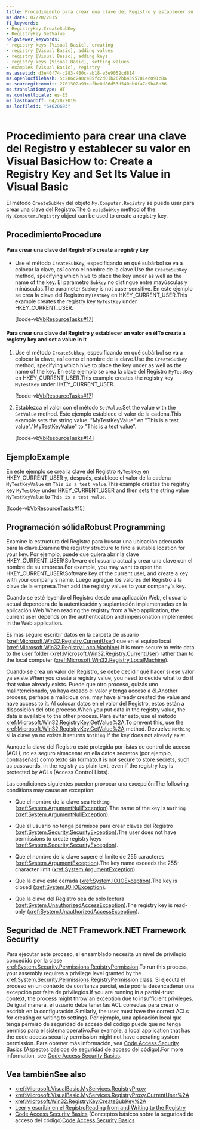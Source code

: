 ```yaml
---
title: Procedimiento para crear una clave del Registro y establecer su valor en Visual Basic
ms.date: 07/20/2015
f1_keywords:
- RegistryKey.CreateSubKey
- RegistryKey.SetValue
helpviewer_keywords:
- registry keys [Visual Basic], creating
- registry [Visual Basic], adding values
- registry [Visual Basic], adding keys
- registry keys [Visual Basic], setting values
- examples [Visual Basic], registry
ms.assetid: d3e40f74-c283-480c-ab18-e5e9052cd814
ms.openlocfilehash: 5c286c240c405fc2d01b267bb4395701ec091c8a
ms.sourcegitcommit: 2701302a99cafbe0d86d53d540eb0fa7e9b46b36
ms.translationtype: HT
ms.contentlocale: es-ES
ms.lasthandoff: 04/28/2019
ms.locfileid: "64620693"
---
```

# <a name="how-to-create-a-registry-key-and-set-its-value-in-visual-basic"></a><span data-ttu-id="4b3cf-102">Procedimiento para crear una clave del Registro y establecer su valor en Visual Basic</span><span class="sxs-lookup"><span data-stu-id="4b3cf-102">How to: Create a Registry Key and Set Its Value in Visual Basic</span></span>
<span data-ttu-id="4b3cf-103">El método `CreateSubKey` del objeto `My.Computer.Registry` se puede usar para crear una clave del Registro.</span><span class="sxs-lookup"><span data-stu-id="4b3cf-103">The `CreateSubKey` method of the `My.Computer.Registry` object can be used to create a registry key.</span></span>  
  
## <a name="procedure"></a><span data-ttu-id="4b3cf-104">Procedimiento</span><span class="sxs-lookup"><span data-stu-id="4b3cf-104">Procedure</span></span>  
  
#### <a name="to-create-a-registry-key"></a><span data-ttu-id="4b3cf-105">Para crear una clave del Registro</span><span class="sxs-lookup"><span data-stu-id="4b3cf-105">To create a registry key</span></span>  
  
- <span data-ttu-id="4b3cf-106">Use el método `CreateSubKey`, especificando en qué subárbol se va a colocar la clave, así como el nombre de la clave.</span><span class="sxs-lookup"><span data-stu-id="4b3cf-106">Use the `CreateSubKey` method, specifying which hive to place the key under as well as the name of the key.</span></span> <span data-ttu-id="4b3cf-107">El parámetro `Subkey` no distingue entre mayúsculas y minúsculas.</span><span class="sxs-lookup"><span data-stu-id="4b3cf-107">The parameter `Subkey` is not case-sensitive.</span></span> <span data-ttu-id="4b3cf-108">En este ejemplo se crea la clave del Registro `MyTestKey` en HKEY_CURRENT_USER.</span><span class="sxs-lookup"><span data-stu-id="4b3cf-108">This example creates the registry key `MyTestKey` under HKEY_CURRENT_USER.</span></span>  
  
     [!code-vb[VbResourceTasks#17](~/samples/snippets/visualbasic/VS_Snippets_VBCSharp/VbResourceTasks/VB/Class1.vb#17)]  
  
#### <a name="to-create-a-registry-key-and-set-a-value-in-it"></a><span data-ttu-id="4b3cf-109">Para crear una clave del Registro y establecer un valor en él</span><span class="sxs-lookup"><span data-stu-id="4b3cf-109">To create a registry key and set a value in it</span></span>  
  
1. <span data-ttu-id="4b3cf-110">Use el método `CreateSubkey`, especificando en qué subárbol se va a colocar la clave, así como el nombre de la clave.</span><span class="sxs-lookup"><span data-stu-id="4b3cf-110">Use the `CreateSubkey` method, specifying which hive to place the key under as well as the name of the key.</span></span> <span data-ttu-id="4b3cf-111">En este ejemplo se crea la clave del Registro `MyTestKey` en HKEY_CURRENT_USER.</span><span class="sxs-lookup"><span data-stu-id="4b3cf-111">This example creates the registry key `MyTestKey` under HKEY_CURRENT_USER.</span></span>  
  
     [!code-vb[VbResourceTasks#17](~/samples/snippets/visualbasic/VS_Snippets_VBCSharp/VbResourceTasks/VB/Class1.vb#17)]  
  
2. <span data-ttu-id="4b3cf-112">Establezca el valor con el método `SetValue`.</span><span class="sxs-lookup"><span data-stu-id="4b3cf-112">Set the value with the `SetValue` method.</span></span> <span data-ttu-id="4b3cf-113">Este ejemplo establece el valor de la cadena.</span><span class="sxs-lookup"><span data-stu-id="4b3cf-113">This example sets the string value.</span></span> <span data-ttu-id="4b3cf-114">"MyTestKeyValue" en "This is a test value".</span><span class="sxs-lookup"><span data-stu-id="4b3cf-114">"MyTestKeyValue" to "This is a test value".</span></span>  
  
     [!code-vb[VbResourceTasks#14](~/samples/snippets/visualbasic/VS_Snippets_VBCSharp/VbResourceTasks/VB/Class1.vb#14)]  
  
## <a name="example"></a><span data-ttu-id="4b3cf-115">Ejemplo</span><span class="sxs-lookup"><span data-stu-id="4b3cf-115">Example</span></span>  
 <span data-ttu-id="4b3cf-116">En este ejemplo se crea la clave del Registro `MyTestKey` en HKEY_CURRENT_USER y, después, establece el valor de la cadena `MyTestKeyValue` en `This is a test value`.</span><span class="sxs-lookup"><span data-stu-id="4b3cf-116">This example creates the registry key `MyTestKey` under HKEY_CURRENT_USER and then sets the string value `MyTestKeyValue` to `This is a test value`.</span></span>  
  
 [!code-vb[VbResourceTasks#15](~/samples/snippets/visualbasic/VS_Snippets_VBCSharp/VbResourceTasks/VB/Class1.vb#15)]  
  
## <a name="robust-programming"></a><span data-ttu-id="4b3cf-117">Programación sólida</span><span class="sxs-lookup"><span data-stu-id="4b3cf-117">Robust Programming</span></span>  
 <span data-ttu-id="4b3cf-118">Examine la estructura del Registro para buscar una ubicación adecuada para la clave.</span><span class="sxs-lookup"><span data-stu-id="4b3cf-118">Examine the registry structure to find a suitable location for your key.</span></span> <span data-ttu-id="4b3cf-119">Por ejemplo, puede que quiera abrir la clave HKEY_CURRENT_USER\Software del usuario actual y crear una clave con el nombre de su empresa.</span><span class="sxs-lookup"><span data-stu-id="4b3cf-119">For example, you may want to open the HKEY_CURRENT_USER\Software key of the current user, and create a key with your company's name.</span></span> <span data-ttu-id="4b3cf-120">Luego agregue los valores del Registro a la clave de la empresa.</span><span class="sxs-lookup"><span data-stu-id="4b3cf-120">Then add the registry values to your company's key.</span></span>  
  
 <span data-ttu-id="4b3cf-121">Cuando se esté leyendo el Registro desde una aplicación Web, el usuario actual dependerá de la autenticación y suplantación implementadas en la aplicación Web.</span><span class="sxs-lookup"><span data-stu-id="4b3cf-121">When reading the registry from a Web application, the current user depends on the authentication and impersonation implemented in the Web application.</span></span>  
  
 <span data-ttu-id="4b3cf-122">Es más seguro escribir datos en la carpeta de usuario (<xref:Microsoft.Win32.Registry.CurrentUser>) que en el equipo local (<xref:Microsoft.Win32.Registry.LocalMachine>).</span><span class="sxs-lookup"><span data-stu-id="4b3cf-122">It is more secure to write data to the user folder (<xref:Microsoft.Win32.Registry.CurrentUser>) rather than to the local computer (<xref:Microsoft.Win32.Registry.LocalMachine>).</span></span>  
  
 <span data-ttu-id="4b3cf-123">Cuando se crea un valor del Registro, se debe decidir qué hacer si ese valor ya existe.</span><span class="sxs-lookup"><span data-stu-id="4b3cf-123">When you create a registry value, you need to decide what to do if that value already exists.</span></span> <span data-ttu-id="4b3cf-124">Puede que otro proceso, quizás uno malintencionado, ya haya creado el valor y tenga acceso a él.</span><span class="sxs-lookup"><span data-stu-id="4b3cf-124">Another process, perhaps a malicious one, may have already created the value and have access to it.</span></span> <span data-ttu-id="4b3cf-125">Al colocar datos en el valor del Registro, estos están a disposición del otro proceso.</span><span class="sxs-lookup"><span data-stu-id="4b3cf-125">When you put data in the registry value, the data is available to the other process.</span></span> <span data-ttu-id="4b3cf-126">Para evitar esto, use el método <xref:Microsoft.Win32.RegistryKey.GetValue%2A>.</span><span class="sxs-lookup"><span data-stu-id="4b3cf-126">To prevent this, use the <xref:Microsoft.Win32.RegistryKey.GetValue%2A> method.</span></span> <span data-ttu-id="4b3cf-127">Devuelve `Nothing` si la clave ya no existe.</span><span class="sxs-lookup"><span data-stu-id="4b3cf-127">It returns `Nothing` if the key does not already exist.</span></span>  
  
 <span data-ttu-id="4b3cf-128">Aunque la clave del Registro esté protegida por listas de control de acceso (ACL), no es seguro almacenar en ella datos secretos (por ejemplo, contraseñas) como texto sin formato.</span><span class="sxs-lookup"><span data-stu-id="4b3cf-128">It is not secure to store secrets, such as passwords, in the registry as plain text, even if the registry key is protected by ACLs (Access Control Lists).</span></span>  
  
 <span data-ttu-id="4b3cf-129">Las condiciones siguientes pueden provocar una excepción:</span><span class="sxs-lookup"><span data-stu-id="4b3cf-129">The following conditions may cause an exception:</span></span>  
  
- <span data-ttu-id="4b3cf-130">Que el nombre de la clave sea `Nothing` (<xref:System.ArgumentNullException>).</span><span class="sxs-lookup"><span data-stu-id="4b3cf-130">The name of the key is `Nothing` (<xref:System.ArgumentNullException>).</span></span>  
  
- <span data-ttu-id="4b3cf-131">Que el usuario no tenga permisos para crear claves del Registro (<xref:System.Security.SecurityException>).</span><span class="sxs-lookup"><span data-stu-id="4b3cf-131">The user does not have permissions to create registry keys (<xref:System.Security.SecurityException>).</span></span>  
  
- <span data-ttu-id="4b3cf-132">Que el nombre de la clave supere el límite de 255 caracteres (<xref:System.ArgumentException>).</span><span class="sxs-lookup"><span data-stu-id="4b3cf-132">The key name exceeds the 255-character limit (<xref:System.ArgumentException>).</span></span>  
  
- <span data-ttu-id="4b3cf-133">Que la clave esté cerrada (<xref:System.IO.IOException>).</span><span class="sxs-lookup"><span data-stu-id="4b3cf-133">The key is closed (<xref:System.IO.IOException>).</span></span>  
  
- <span data-ttu-id="4b3cf-134">Que la clave del Registro sea de solo lectura (<xref:System.UnauthorizedAccessException>).</span><span class="sxs-lookup"><span data-stu-id="4b3cf-134">The registry key is read-only (<xref:System.UnauthorizedAccessException>).</span></span>  
  
## <a name="net-framework-security"></a><span data-ttu-id="4b3cf-135">Seguridad de .NET Framework</span><span class="sxs-lookup"><span data-stu-id="4b3cf-135">.NET Framework Security</span></span>  
 <span data-ttu-id="4b3cf-136">Para ejecutar este proceso, el ensamblado necesita un nivel de privilegio concedido por la clase <xref:System.Security.Permissions.RegistryPermission>.</span><span class="sxs-lookup"><span data-stu-id="4b3cf-136">To run this process, your assembly requires a privilege level granted by the <xref:System.Security.Permissions.RegistryPermission> class.</span></span> <span data-ttu-id="4b3cf-137">Si ejecuta el proceso en un contexto de confianza parcial, este podría desencadenar una excepción por falta de privilegios.</span><span class="sxs-lookup"><span data-stu-id="4b3cf-137">If you are running in a partial-trust context, the process might throw an exception due to insufficient privileges.</span></span> <span data-ttu-id="4b3cf-138">De igual manera, el usuario debe tener las ACL correctas para crear o escribir en la configuración.</span><span class="sxs-lookup"><span data-stu-id="4b3cf-138">Similarly, the user must have the correct ACLs for creating or writing to settings.</span></span> <span data-ttu-id="4b3cf-139">Por ejemplo, una aplicación local que tenga permiso de seguridad de acceso del código puede que no tenga permiso para el sistema operativo.</span><span class="sxs-lookup"><span data-stu-id="4b3cf-139">For example, a local application that has the code access security permission might not have operating system permission.</span></span> <span data-ttu-id="4b3cf-140">Para obtener más información, vea [Code Access Security Basics](../../../../framework/misc/code-access-security-basics.md) (Aspectos básicos de seguridad de acceso del código).</span><span class="sxs-lookup"><span data-stu-id="4b3cf-140">For more information, see [Code Access Security Basics](../../../../framework/misc/code-access-security-basics.md).</span></span>  
  
## <a name="see-also"></a><span data-ttu-id="4b3cf-141">Vea también</span><span class="sxs-lookup"><span data-stu-id="4b3cf-141">See also</span></span>

- <xref:Microsoft.VisualBasic.MyServices.RegistryProxy>
- <xref:Microsoft.VisualBasic.MyServices.RegistryProxy.CurrentUser%2A>
- <xref:Microsoft.Win32.RegistryKey.CreateSubKey%2A>
- [<span data-ttu-id="4b3cf-142">Leer y escribir en el Registro</span><span class="sxs-lookup"><span data-stu-id="4b3cf-142">Reading from and Writing to the Registry</span></span>](../../../../visual-basic/developing-apps/programming/computer-resources/reading-from-and-writing-to-the-registry.md)
- <span data-ttu-id="4b3cf-143">[Code Access Security Basics](../../../../framework/misc/code-access-security-basics.md) (Conceptos básicos sobre la seguridad de acceso del código)</span><span class="sxs-lookup"><span data-stu-id="4b3cf-143">[Code Access Security Basics](../../../../framework/misc/code-access-security-basics.md)</span></span>
